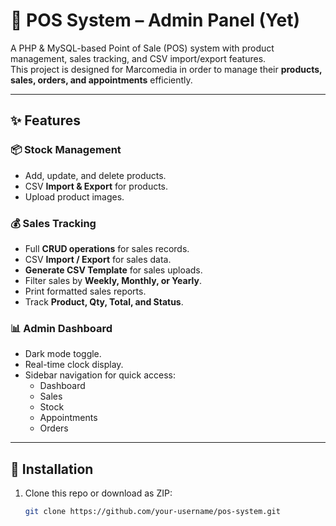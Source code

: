 # 🛒 POS System – Admin Panel (Yet)

A PHP & MySQL-based Point of Sale (POS) system with product management, sales tracking, and CSV import/export features.  
This project is designed for Marcomedia in order to manage  their **products, sales, orders, and appointments** efficiently.

---

## ✨ Features

### 📦 Stock Management
- Add, update, and delete products.
- CSV **Import & Export** for products.
- Upload product images.

### 💰 Sales Tracking
- Full **CRUD operations** for sales records.
- CSV **Import / Export** for sales data.
- **Generate CSV Template** for sales uploads.
- Filter sales by **Weekly, Monthly, or Yearly**.
- Print formatted sales reports.
- Track **Product, Qty, Total, and Status**.

### 📊 Admin Dashboard
- Dark mode toggle.
- Real-time clock display.
- Sidebar navigation for quick access:
  - Dashboard
  - Sales
  - Stock
  - Appointments
  - Orders

---

## 🚀 Installation

1. Clone this repo or download as ZIP:
   ```bash
   git clone https://github.com/your-username/pos-system.git
